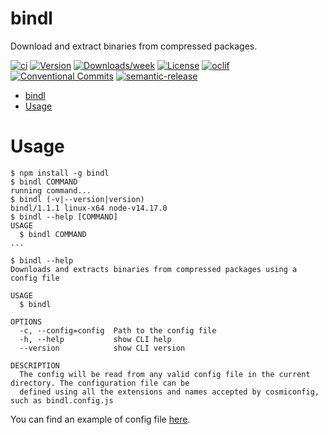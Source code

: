 # bindl

Download and extract binaries from compressed packages.

[![ci](https://github.com/felipecrs/bindl/workflows/ci/badge.svg)](https://github.com/felipecrs/bindl/actions?query=workflow%3Aci)
[![Version](https://img.shields.io/npm/v/bindl.svg)](https://npmjs.org/package/bindl)
[![Downloads/week](https://img.shields.io/npm/dw/bindl.svg)](https://npmjs.org/package/bindl)
[![License](https://img.shields.io/npm/l/bindl.svg)](https://github.com/felipecassiors/bindl/blob/master/package.json)
[![oclif](https://img.shields.io/badge/cli-oclif-brightgreen.svg)](https://oclif.io)
[![Conventional Commits](https://img.shields.io/badge/Conventional%20Commits-1.0.0-yellow.svg)](https://conventionalcommits.org)
[![semantic-release](https://img.shields.io/badge/%20%20%F0%9F%93%A6%F0%9F%9A%80-semantic--release-e10079.svg)](https://github.com/semantic-release/semantic-release)

<!-- toc -->
* [bindl](#bindl)
* [Usage](#usage)
<!-- tocstop -->

# Usage

<!-- usage -->
```sh-session
$ npm install -g bindl
$ bindl COMMAND
running command...
$ bindl (-v|--version|version)
bindl/1.1.1 linux-x64 node-v14.17.0
$ bindl --help [COMMAND]
USAGE
  $ bindl COMMAND
...
```
<!-- usagestop -->

```sh-session
$ bindl --help
Downloads and extracts binaries from compressed packages using a config file

USAGE
  $ bindl

OPTIONS
  -c, --config=config  Path to the config file
  -h, --help           show CLI help
  --version            show CLI version

DESCRIPTION
  The config will be read from any valid config file in the current directory. The configuration file can be
  defined using all the extensions and names accepted by cosmiconfig, such as bindl.config.js
```

You can find an example of config file [here](./test/res/bindl.config.js).

<!-- commands -->

<!-- commandsstop -->
